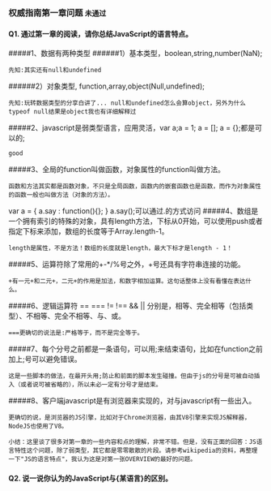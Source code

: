 ### 权威指南第一章问题  `未通过`

#### Q1. 通过第一章的阅读，请你总结JavaScript的语言特点。
#####1、数据有两种类型
######1）基本类型，boolean,string,number(NaN);

`先知:其实还有null和undefined`

######2）对象类型, function,array,object(Null,undefined);

`先知:玩转数据类型的分享白讲了... null和undefined怎么会算object，另外为什么typeof null结果是object我也有详细解释过`

#####2、javascript是弱类型语言，应用灵活，var a;a = 1; a = []; a = {};都是可以的;

`good`

#####3、全局的function叫做函数，对象属性的function叫做方法。

`函数和方法其实都是函数对象，不只是全局函数，函数内的嵌套函数也是函数，而作为对象属性的函数一般也叫做方法（对象的方法）。`

var a = {
  a.say : function(){};
}
a.say();可以通过.的方式访问
#####4、数组是一个拥有索引的特殊的对象，具有length方法，下标从0开始，可以使用push或者指定下标来添加，数组的长度等于Array.length-1。

`length是属性，不是方法！数组的长度就是length，最大下标才是length - 1！`

#####5、运算符除了常用的+-*/%号之外，+号还具有字符串连接的功能。

`+有一元+和二元+，二元+的作用是加法，和数字相加运算。这句话整体上没有看懂在表达什么。`

#####6、逻辑运算符 == === != !== && || 分别是，相等、完全相等（包括类型）、不相等、完全不相等、与、或。

`===更确切的说法是:严格等于，而不是完全等于。`

#####7、每个分号之前都是一条语句，可以用;来结束语句，比如在function之前加上;号可以避免错误。

`这是一些脚本的做法，在最开头用;防止和前面的脚本发生碰撞。但由于js的分号是可被自动插入（或者说可被省略的），所以未必一定有分号才是结束。`

#####8、客户端javascript是有浏览器来实现的，对与javascript有一些出入。

`更确切的说，是浏览器的JS引擎，比如对于Chrome浏览器，由其V8引擎来实现JS解释器，NodeJS也使用了V8。`


`小结：这里谈了很多对第一章的一些内容和点的理解，非常不错。但是，没有正面的回答：JS语言特性这个问题，除了弱类型，其它都是零零散散的片段。请参考wikipedia的资料，再整理一下"JS的语言特点"，我认为这是对第一张OVERVIEW的最好的问题。`


#### Q2. 说一说你认为的JavaScript与{某语言}的区别。
